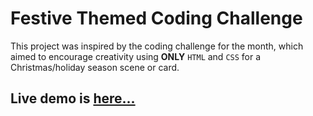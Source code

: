 # Festive Themed Coding Challenge

This project was inspired by the coding challenge for the month, which aimed to encourage creativity using **ONLY** `HTML` and `CSS` for a Christmas/holiday season scene or card.

## Live demo is [here...](https://happy-christmas-andis.netlify.app/)
